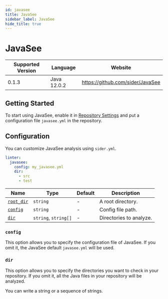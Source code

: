 ```yaml
---
id: javasee
title: JavaSee
sidebar_label: JavaSee
hide_title: true
---
```


# JavaSee

| Supported Version | Language    | Website                          |
| ----------------- | ----------- | -------------------------------- |
| 0.1.3             | Java 12.0.2 | https://github.com/sider/JavaSee |

## Getting Started

To start using JavaSee, enable it in [Repository Settings](../../getting-started/repository-settings.md) and put a configuration file `javasee.yml` in the repository.

## Configuration

You can customize JavaSee analysis using `sider.yml`.

```yaml
linter:
  javasee:
    config: my_javasee.yml
    dir:
      - src
      - test
```

| Name                                                                        | Type                 | Default | Description             |
| --------------------------------------------------------------------------- | -------------------- | ------- | ----------------------- |
| [`root_dir`](../../getting-started/custom-configuration.md#root_dir-option) | `string`             | -       | A root directory.       |
| [`config`](#config)                                                         | `string`             | -       | Config file path.       |
| [`dir`](#dir)                                                               | `string`, `string[]` | -       | Directories to analyze. |

### `config`

This option allows you to specify the configuration file of JavaSee.
If you omit it, the JavaSee default `javasee.yml` will be used.

### `dir`

This option allows you to specify the directories you want to check in your repository.
If you omit it, all the Java files in your repository will be analyzed.

You can write a string or a sequence of strings.
